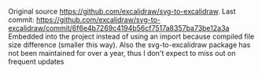 Original source https://github.com/excalidraw/svg-to-excalidraw. Last commit: https://github.com/excalidraw/svg-to-excalidraw/commit/6f6e4b7269c4194b56cf7517a8357ba73be12a3a
Embedded into the project instead of using an import because compiled file size difference (smaller this way). Also the svg-to-excalidraw package has not been maintained for over a year, thus I don't expect to miss out on frequent updates